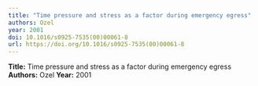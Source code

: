 ```yaml
---
title: "Time pressure and stress as a factor during emergency egress"
authors: Ozel
year: 2001
doi: 10.1016/s0925-7535(00)00061-8
url: https://doi.org/10.1016/s0925-7535(00)00061-8
---
```

**Title:** Time pressure and stress as a factor during emergency egress
**Authors:** Ozel
**Year:** 2001